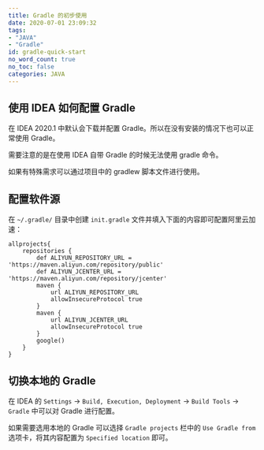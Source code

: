 ```yaml
---
title: Gradle 的初步使用
date: 2020-07-01 23:09:32
tags:
- "JAVA"
- "Gradle"
id: gradle-quick-start
no_word_count: true
no_toc: false
categories: JAVA
---
```


## 使用 IDEA 如何配置 Gradle

在 IDEA 2020.1 中默认会下载并配置 Gradle。所以在没有安装的情况下也可以正常使用 Gradle。

需要注意的是在使用 IDEA 自带 Gradle 的时候无法使用 gradle 命令。

如果有特殊需求可以通过项目中的 gradlew 脚本文件进行使用。

## 配置软件源

在 `~/.gradle/` 目录中创建 `init.gradle` 文件并填入下面的内容即可配置阿里云加速：

```text
allprojects{
    repositories {
        def ALIYUN_REPOSITORY_URL = 'https://maven.aliyun.com/repository/public'
        def ALIYUN_JCENTER_URL = 'https://maven.aliyun.com/repository/jcenter'
        maven {
            url ALIYUN_REPOSITORY_URL
            allowInsecureProtocol true
        }
        maven {
            url ALIYUN_JCENTER_URL
            allowInsecureProtocol true
        }
        google()
    }
}
```

## 切换本地的 Gradle

在 IDEA 的 `Settings` -> `Build, Execution, Deployment` -> `Build Tools` -> `Gradle` 中可以对 Gradle 进行配置。

如果需要选用本地的 Gradle 可以选择 `Gradle projects` 栏中的 `Use Gradle from` 选项卡，将其内容配置为 `Specified location` 即可。


